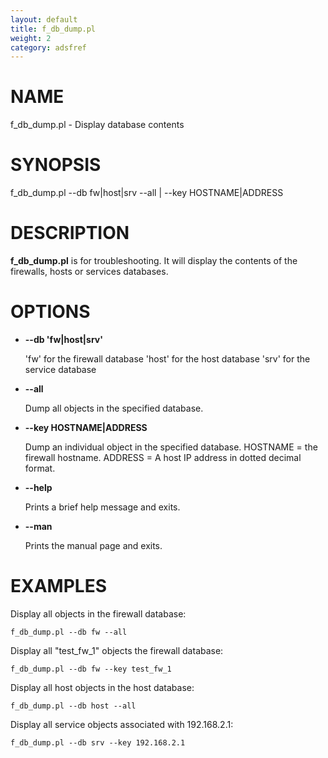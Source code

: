 ```yaml
---
layout: default
title: f_db_dump.pl
weight: 2
category: adsfref
---
```


# NAME

f\_db\_dump.pl - Display database contents

# SYNOPSIS

f\_db\_dump.pl --db fw|host|srv --all | --key HOSTNAME|ADDRESS

# DESCRIPTION

__f\_db\_dump.pl__ is for troubleshooting. It will display the contents of the 
firewalls, hosts or services databases.

# OPTIONS

- __\--db 'fw|host|srv'__

    'fw' for the firewall database
    'host' for the host database
    'srv' for the service database

- __\--all__

    Dump all objects in the specified database.

- __\--key HOSTNAME|ADDRESS__
  

    Dump an individual object in the specified database. HOSTNAME = the firewall hostname. 
    ADDRESS = A host IP address in dotted decimal format.

- __\--help__

    Prints a brief help message and exits.

- __\--man__

    Prints the manual page and exits.

# EXAMPLES

Display all objects in the firewall database:

    f_db_dump.pl --db fw --all

Display all "test\_fw\_1" objects the firewall database:

    f_db_dump.pl --db fw --key test_fw_1

Display all host objects in the host database:

    f_db_dump.pl --db host --all

Display all service objects associated with 192.168.2.1:

    f_db_dump.pl --db srv --key 192.168.2.1
